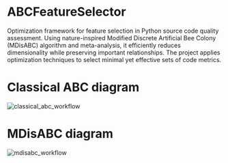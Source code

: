 # ABCFeatureSelector
Optimization framework for feature selection in Python source code quality assessment. Using nature-inspired Modified Discrete Artificial Bee Colony (MDisABC) algorithm and meta-analysis, it efficiently reduces dimensionality while preserving important relationships. The project applies optimization techniques to select minimal yet effective sets of code metrics.

# Classical ABC diagram

![classical_abc_workflow](https://github.com/user-attachments/assets/807ecb12-d524-4135-a4b7-55cbddef3701)

# MDisABC diagram

![mdisabc_workflow](https://github.com/user-attachments/assets/6f7f2c2f-ae45-41ed-a38b-2e89cf972280)
